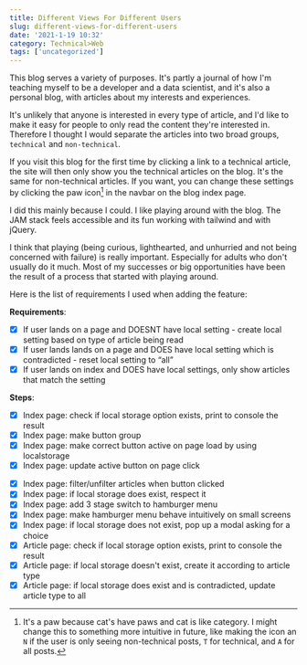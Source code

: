 ```yaml
---
title: Different Views For Different Users
slug: different-views-for-different-users
date: '2021-1-19 10:32'
category: Technical>Web
tags: ['uncategorized']
---
```


This blog serves a variety of purposes. It's partly a journal of how I'm
teaching myself to be a developer and a data scientist, and it's also a
personal blog, with articles about my interests and experiences.

It's unlikely that anyone is interested in every type of article, and I'd
like to make it easy for people to only read the content they're interested in.
Therefore I thought I would separate the articles into two broad groups,
`technical` and `non-technical`.

If you visit this blog for the first time by clicking a link to a technical
article, the site will then only show you the technical articles on the blog.
It's the same for non-technical articles. If you want, you can change these
settings by clicking the paw icon[^1] in the navbar on the blog index page.

I did this mainly because I could. I like playing around with the blog. The JAM
stack feels accessible and its fun working with tailwind and with jQuery.

I think that playing (being curious, lighthearted, and unhurried and not being
concerned with failure) is really important. Especially for adults who don't
usually do it much. Most of my successes or big opportunities have been the
result of a process that started with playing around.

Here is the list of requirements I used when adding the feature:

**Requirements**:

- [x] If user lands on a page and DOESNT have local setting - create local setting based on type of article being read
- [x] If user lands lands on a page and DOES have local setting which is contradicted - reset local setting to “all”
- [x] If user lands on index and DOES have local settings, only show articles that match the setting

**Steps**:

- [x] Index page: check if local storage option exists, print to console the result
- [x] Index page: make button group
- [x] Index page: make correct button active on page load by using localstorage
- [x] Index page: update active button on page click

* [x] Index page: filter/unfilter articles when button clicked
* [x] Index page: if local storage does exist, respect it
* [x] Index page: add 3 stage switch to hamburger menu
* [x] Index page: make hamburger menu behave intuitively on small screens
* [x] Index page: if local storage does not exist, pop up a modal asking for a choice
* [x] Article page: check if local storage option exists, print to console the result
* [x] Article page: if local storage doesn't exist, create it according to article type
* [x] Article page: if local storage does exist and is contradicted, update article type to all

[^1]:
    It's a paw because cat's have paws and cat is like category. I might
    change this to something more intuitive in future, like making the icon an `N`
    if the user is only seeing non-technical posts, `T` for technical, and `A` for
    all posts.
